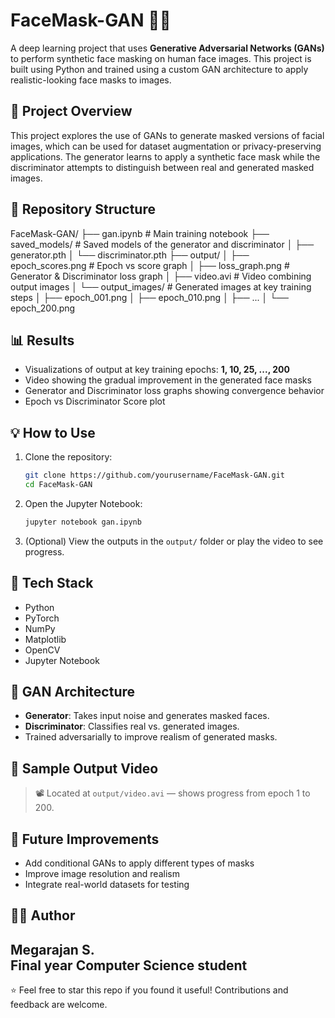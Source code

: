 # FaceMask-GAN 🧠😷

A deep learning project that uses **Generative Adversarial Networks (GANs)** to perform synthetic face masking on human face images. This project is built using Python and trained using a custom GAN architecture to apply realistic-looking face masks to images.

## 🧪 Project Overview

This project explores the use of GANs to generate masked versions of facial images, which can be used for dataset augmentation or privacy-preserving applications. The generator learns to apply a synthetic face mask while the discriminator attempts to distinguish between real and generated masked images.

## 📂 Repository Structure

FaceMask-GAN/
├── gan.ipynb                  # Main training notebook
├── saved_models/              # Saved models of the generator and discriminator
│   ├── generator.pth
│   └── discriminator.pth
├── output/
│   ├── epoch_scores.png       # Epoch vs score graph
│   ├── loss_graph.png         # Generator & Discriminator loss graph
│   ├── video.avi              # Video combining output images
│   └── output_images/         # Generated images at key training steps
│       ├── epoch_001.png
│       ├── epoch_010.png
│       ├── ...
│       └── epoch_200.png


## 📊 Results

- Visualizations of output at key training epochs: **1, 10, 25, ..., 200**
- Video showing the gradual improvement in the generated face masks
- Generator and Discriminator loss graphs showing convergence behavior
- Epoch vs Discriminator Score plot

## 💡 How to Use

1. Clone the repository:
    ```bash
    git clone https://github.com/yourusername/FaceMask-GAN.git
    cd FaceMask-GAN
    ```

2. Open the Jupyter Notebook:
    ```bash
    jupyter notebook gan.ipynb
    ```

3. (Optional) View the outputs in the `output/` folder or play the video to see progress.

## 🧰 Tech Stack

- Python
- PyTorch
- NumPy
- Matplotlib
- OpenCV
- Jupyter Notebook

## 🧠 GAN Architecture

- **Generator**: Takes input noise and generates masked faces.
- **Discriminator**: Classifies real vs. generated images.
- Trained adversarially to improve realism of generated masks.

## 🎥 Sample Output Video

> 📽️ Located at `output/video.avi` — shows progress from epoch 1 to 200.

## 📌 Future Improvements

- Add conditional GANs to apply different types of masks
- Improve image resolution and realism
- Integrate real-world datasets for testing

## 🙋‍♂️ Author

**Megarajan S.**  
Final year Computer Science student 
---

⭐ Feel free to star this repo if you found it useful! Contributions and feedback are welcome.

